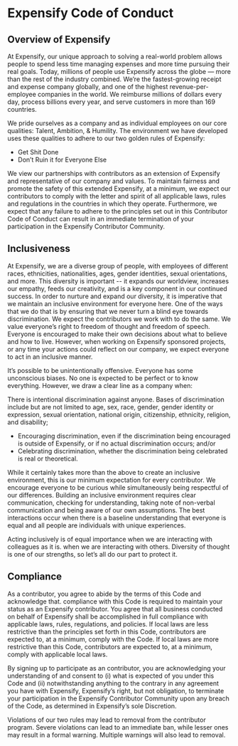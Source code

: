 # Expensify Code of Conduct

## Overview of Expensify
At Expensify, our unique approach to solving a real-world problem allows people to
spend less time managing expenses and more time pursuing their real goals. Today,
millions of people use Expensify across the globe — more than the rest of the industry
combined. We’re the fastest-growing receipt and expense company globally, and one of
the highest revenue-per-employee companies in the world. We reimburse millions of
dollars every day, process billions every year, and serve customers in more than 169
countries.

We pride ourselves as a company and as individual employees on our core qualities:
Talent, Ambition, & Humility. The environment we have developed uses these qualities
to adhere to our two golden rules of Expensify:


- Get Shit Done
- Don’t Ruin it for Everyone Else

We view our partnerships with contributors as an extension of Expensify and
representative of our company and values. To maintain fairness and promote the safety
of this extended Expensify, at a minimum, we expect our contributors to comply with the
letter and spirit of all applicable laws, rules and regulations in the countries in which they
operate. Furthermore, we expect that any failure to adhere to the
principles set out in this Contributor Code of Conduct can result in an immediate termination of your participation in the Expensify Contributor Community.

## Inclusiveness
At Expensify, we are a diverse group of people, with employees of different races,
ethnicities, nationalities, ages, gender identities, sexual orientations, and more. This
diversity is important -- it expands our worldview, increases our empathy, feeds our
creativity, and is a key component in our continued success. In order to nurture and
expand our diversity, it is imperative that we maintain an inclusive environment for
everyone here. One of the ways that we do that is by ensuring that we never turn a blind
eye towards discrimination. We expect the contributors we work with to do the same.
We value everyone’s right to freedom of thought and freedom of speech. Everyone is
encouraged to make their own decisions about what to believe and how to live.
However, when working on Expensify sponsored projects, or any time your actions could reflect on our company, we expect everyone to act in an inclusive manner.

It’s possible to be unintentionally offensive. Everyone has some unconscious biases. No
one is expected to be perfect or to know everything. However, we draw a clear line as a
company when:

There is intentional discrimination against anyone. Bases of discrimination include but are not limited to age, sex, race, gender, gender identity or expression, sexual orientation, national origin, citizenship, ethnicity, religion, and disability; 
- Encouraging discrimination, even if the discrimination being encouraged is
outside of Expensify, or if no actual discrimination occurs; and/or
- Celebrating discrimination, whether the discrimination being celebrated is real or theoretical. 

While it certainly takes more than the above to create an inclusive environment, this is
our minimum expectation for every contributor. We encourage everyone to be curious while simultaneously being respectful of our differences. Building an inclusive environment requires clear communication, checking for understanding, taking note of non-verbal communication and being aware of our own assumptions. The best interactions occur when there is a baseline understanding that everyone is equal and all people are individuals with unique experiences.

Acting inclusively is of equal importance when we are interacting with colleagues as it is.
when we are interacting with others. Diversity of thought is one of our strengths, so let’s all do our part to protect it.

## Compliance 
As a contributor, you agree to abide by the terms of this Code and acknowledge that.
compliance with this Code is required to maintain your status as an Expensify contributor. You agree that all business conducted on behalf of Expensify shall be accomplished in full compliance with applicable laws, rules, regulations, and policies. If local laws are less restrictive than the principles set forth in this Code, contributors are expected to, at a minimum, comply with the Code. If local laws are more restrictive than this Code, contributors are expected to, at a minimum, comply with applicable local laws.

By signing up to participate as an contributor, you are acknowledging your understanding of and consent to (i) what is expected of you under this Code and (ii) notwithstanding anything to the contrary in any agreement you have with Expensify, Expensify’s right, but not obligation, to terminate your participation in the Expensify Contributor Community upon any breach of the Code, as determined in Expensify’s sole
Discretion.

Violations of our two rules may lead to removal from the contributor program. Severe violations can lead to an immediate ban, while lesser ones may result in a formal warning. Multiple warnings will also lead to removal. 
